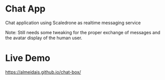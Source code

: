 # Chat App 

Chat application using Scaledrone as realtime messaging service 

Note: Still needs some tweaking for the proper exchange of messages and the avatar display of the human user.

# Live Demo

https://almeidais.github.io/chat-box/
